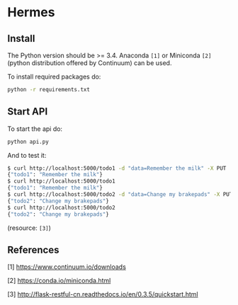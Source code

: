 # Hermes

## Install

The Python version should be >= 3.4. Anaconda `[1]` or Miniconda `[2]` (python distribution offered by Continuum) can be used.

To install required packages do:

```sh
python -r requirements.txt
```

## Start API

To start the api do:


```sh
python api.py
```

And to test it:

```sh
$ curl http://localhost:5000/todo1 -d "data=Remember the milk" -X PUT
{"todo1": "Remember the milk"}
$ curl http://localhost:5000/todo1
{"todo1": "Remember the milk"}
$ curl http://localhost:5000/todo2 -d "data=Change my brakepads" -X PUT
{"todo2": "Change my brakepads"}
$ curl http://localhost:5000/todo2
{"todo2": "Change my brakepads"}
```
(resource: `[3]`)


## References

[1] https://www.continuum.io/downloads

[2] https://conda.io/miniconda.html

[3] http://flask-restful-cn.readthedocs.io/en/0.3.5/quickstart.html

